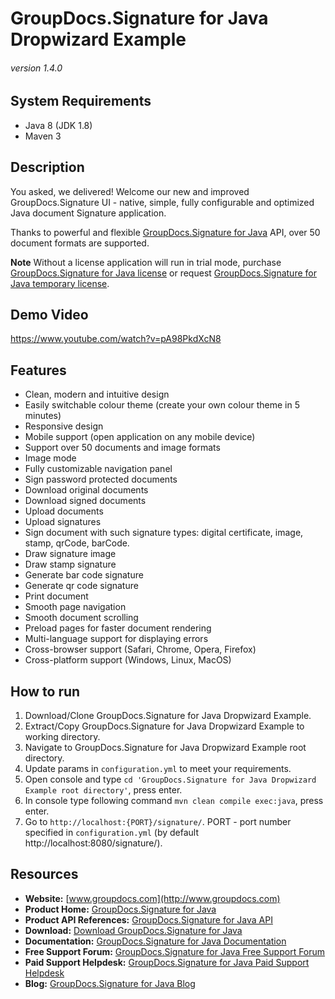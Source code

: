 # GroupDocs.Signature for Java Dropwizard Example
###### version 1.4.0


## System Requirements
- Java 8 (JDK 1.8)
- Maven 3


## Description
You asked, we delivered!
Welcome our new and improved GroupDocs.Signature UI - native, simple, fully configurable and optimized Java document Signature application.

Thanks to powerful and flexible [GroupDocs.Signature for Java](https://products.groupdocs.com/Signature/java) API, over 50 document formats are supported.

**Note** Without a license application will run in trial mode, purchase [GroupDocs.Signature for Java license](https://purchase.groupdocs.com/order-online-step-1-of-8.aspx) or request [GroupDocs.Signature for Java temporary license](https://purchase.groupdocs.com/temporary-license).


## Demo Video
https://www.youtube.com/watch?v=pA98PkdXcN8


## Features
- Clean, modern and intuitive design
- Easily switchable colour theme (create your own colour theme in 5 minutes)
- Responsive design
- Mobile support (open application on any mobile device)
- Support over 50 documents and image formats
- Image mode
- Fully customizable navigation panel
- Sign password protected documents
- Download original documents
- Download signed documents
- Upload documents
- Upload signatures
- Sign document with such signature types: digital certificate, image, stamp, qrCode, barCode.
- Draw signature image
- Draw stamp signature
- Generate bar code signature
- Generate qr code signature
- Print document
- Smooth page navigation
- Smooth document scrolling
- Preload pages for faster document rendering
- Multi-language support for displaying errors
- Cross-browser support (Safari, Chrome, Opera, Firefox)
- Cross-platform support (Windows, Linux, MacOS)


## How to run
1. Download/Clone GroupDocs.Signature for Java Dropwizard Example.
2. Extract/Copy GroupDocs.Signature for Java Dropwizard Example to working directory.
3. Navigate to GroupDocs.Signature for Java Dropwizard Example root directory.
4. Update params in `configuration.yml` to meet your requirements.
5. Open console and type `cd 'GroupDocs.Signature for Java Dropwizard Example root directory'`, press enter.
6. In console type following command `mvn clean compile exec:java`, press enter.
7. Go to `http://localhost:{PORT}/signature/`.
PORT - port number specified in `configuration.yml` (by default http://localhost:8080/signature/).


## Resources
- **Website:** [www.groupdocs.com](http://www.groupdocs.com)
- **Product Home:** [GroupDocs.Signature for Java](https://products.groupdocs.com/Signature/java)
- **Product API References:** [GroupDocs.Signature for Java API](https://apireference.groupdocs.com/java/Signature)
- **Download:** [Download GroupDocs.Signature for Java](http://downloads.groupdocs.com/Signature/java)
- **Documentation:** [GroupDocs.Signature for Java Documentation](https://docs.groupdocs.com/display/Signaturejava/Home)
- **Free Support Forum:** [GroupDocs.Signature for Java Free Support Forum](https://forum.groupdocs.com/c/Signature)
- **Paid Support Helpdesk:** [GroupDocs.Signature for Java Paid Support Helpdesk](https://helpdesk.groupdocs.com)
- **Blog:** [GroupDocs.Signature for Java Blog](https://blog.groupdocs.com/category/groupdocs-Signature-product-family/)
